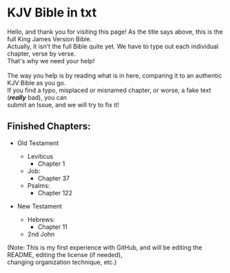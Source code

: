 # KJV Bible in txt
Hello, and thank you for visiting this page! As the title says above, this is the full King James Version Bible.  
Actually, it isn't the full Bible quite yet. We have to type out each individual chapter, verse by verse.  
That's why we need your help!  
\
The way you help is by reading what is in here, comparing it to an authentic KJV Bible as you go.  
If you find a typo, misplaced or misnamed chapter, or worse, a fake text (***really*** bad), you can  
submit an Issue, and we will try to fix it!  

## Finished Chapters:
- Old Testament
    - Leviticus
        - Chapter 1
    - Job:
        - Chapter 37
    - Psalms:
        - Chapter 122

- New Testament
    - Hebrews:
        - Chapter 11
    - 2nd John

(Note: This is my first experience with GitHub, and will be editing the README, editing the license (if needed),  
changing organization technique, etc.)
